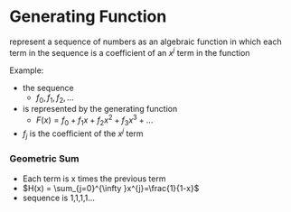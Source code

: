 # Generating Function
represent a sequence of numbers as an algebraic function in which each term in the sequence is a coefficient
of an $`x^{j}`$ term in the function  

Example:  
* the sequence  
  * $`f_{0},f_{1},f_{2},...`$   
* is represented by the generating function  
  * $`F(x) = f_{0} + f_{1}x + f_{2}x^2 + f_{3}x^3 + ...`$  
* $`f_{j}`$ is the coefficient of the $`x^j`$ term

### Geometric Sum
* Each term is x times the previous term
* $`H(x) = \sum_{j=0}^{\infty }x^{j}=\frac{1}{1-x}`$
* sequence is 1,1,1,1...
